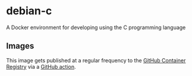# debian-c

A Docker environment for developing using the C programming language

## Images

This image gets published at a regular frequency to the
[GitHub Container Registry](https://github.com/nnooney-docker/debian-c/pkgs/container/debian-c)
via a [GitHub action](.github/workflows/main.yml).
